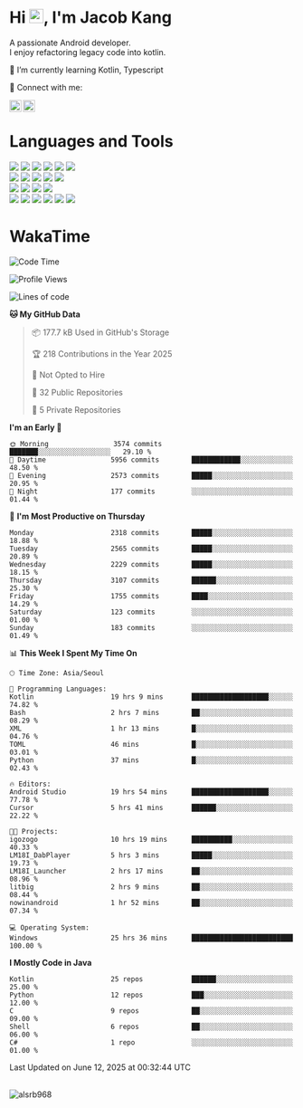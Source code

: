 # Hi <img src="https://media.giphy.com/media/hvRJCLFzcasrR4ia7z/giphy.gif" width="25px">, I'm Jacob Kang
A passionate Android developer.
</br>
I enjoy refactoring legacy code into kotlin.

🌱 I’m currently learning Kotlin, Typescript

🤝 Connect with me:

<a href="https://www.linkedin.com/in/minkyu-kang-b7477b1b2/"><img align="left" src="https://raw.githubusercontent.com/yushi1007/yushi1007/main/images/linkedin.svg" alt="Minkyu Kang | LinkedIn" width="21px"/></a>
<a href="https://www.instagram.com/_jacob_kang/"><img align="left" src="https://raw.githubusercontent.com/yushi1007/yushi1007/main/images/instagram.svg" alt="Jacob Kang | Instagram" width="21px"/></a>

</br>

# Languages and Tools

<div align="left">
<img src="https://img.shields.io/badge/java-007396?logo=java&logoColor=white"/>
<img src="https://img.shields.io/badge/kotlin-7F52FF?logo=kotlin&logoColor=white"/>
<img src="https://img.shields.io/badge/python-3776AB?logo=python&logoColor=white"/>
<img src="https://img.shields.io/badge/bash shell-4EAA25?logo=gnubash&logoColor=white"/>
<img src="https://img.shields.io/badge/c-A8B9CC?logo=c&logoColor=white"/>
<img src="https://img.shields.io/badge/c++-00599C?logo=c%2b%2b&logoColor=white"/>
</div>
<div align="left">
<img src="https://img.shields.io/badge/git-F05032?logo=git&logoColor=white"/>
<img src="https://img.shields.io/badge/github-181717?logo=github&logoColor=white"/>
<img src="https://img.shields.io/badge/mysql-4479A1?logo=mysql&logoColor=white"/>
<img src="https://img.shields.io/badge/sqlite-003B57?logo=sqlite&logoColor=white"/>
<img src="https://img.shields.io/badge/amazon AWS-232F3E?logo=amazonaws&logoColor=white"/>
</div>
<div align="left">
<img src="https://img.shields.io/badge/android-3DDC84?logo=android&logoColor=white"/>
<img src="https://img.shields.io/badge/linux-FCC624?logo=linux&logoColor=white"/>
<img src="https://img.shields.io/badge/flask-000000?logo=flask&logoColor=white"/>
<img src="https://img.shields.io/badge/arduino-00979D?logo=arduino&logoColor=white"/>
</div>
<div align="left">
<img src="https://img.shields.io/badge/slack-4A154B?logo=slack&logoColor=white"/>
<img src="https://img.shields.io/badge/notion-000000?logo=notion&logoColor=white"/>
<img src="https://img.shields.io/badge/jira-0052CC?logo=jira&logoColor=white"/>
<img src="https://img.shields.io/badge/postman-FF6C37?logo=postman&logoColor=white"/>
<img src="https://img.shields.io/badge/intellij-000000?logo=intellijidea&logoColor=white"/>
<img src="https://img.shields.io/badge/pycharm-000000?logo=pycharm&logoColor=white"/>
</div>

# WakaTime

<!--START_SECTION:waka-->
![Code Time](http://img.shields.io/badge/Code%20Time-4%2C892%20hrs%2045%20mins-blue)

![Profile Views](http://img.shields.io/badge/Profile%20Views-0-blue)

![Lines of code](https://img.shields.io/badge/From%20Hello%20World%20I%27ve%20Written-5.3%20million%20lines%20of%20code-blue)

**🐱 My GitHub Data** 

> 📦 177.7 kB Used in GitHub's Storage 
 > 
> 🏆 218 Contributions in the Year 2025
 > 
> 🚫 Not Opted to Hire
 > 
> 📜 32 Public Repositories 
 > 
> 🔑 5 Private Repositories 
 > 
**I'm an Early 🐤** 

```text
🌞 Morning                3574 commits        ███████░░░░░░░░░░░░░░░░░░   29.10 % 
🌆 Daytime                5956 commits        ████████████░░░░░░░░░░░░░   48.50 % 
🌃 Evening                2573 commits        █████░░░░░░░░░░░░░░░░░░░░   20.95 % 
🌙 Night                  177 commits         ░░░░░░░░░░░░░░░░░░░░░░░░░   01.44 % 
```
📅 **I'm Most Productive on Thursday** 

```text
Monday                   2318 commits        █████░░░░░░░░░░░░░░░░░░░░   18.88 % 
Tuesday                  2565 commits        █████░░░░░░░░░░░░░░░░░░░░   20.89 % 
Wednesday                2229 commits        █████░░░░░░░░░░░░░░░░░░░░   18.15 % 
Thursday                 3107 commits        ██████░░░░░░░░░░░░░░░░░░░   25.30 % 
Friday                   1755 commits        ████░░░░░░░░░░░░░░░░░░░░░   14.29 % 
Saturday                 123 commits         ░░░░░░░░░░░░░░░░░░░░░░░░░   01.00 % 
Sunday                   183 commits         ░░░░░░░░░░░░░░░░░░░░░░░░░   01.49 % 
```


📊 **This Week I Spent My Time On** 

```text
🕑︎ Time Zone: Asia/Seoul

💬 Programming Languages: 
Kotlin                   19 hrs 9 mins       ███████████████████░░░░░░   74.82 % 
Bash                     2 hrs 7 mins        ██░░░░░░░░░░░░░░░░░░░░░░░   08.29 % 
XML                      1 hr 13 mins        █░░░░░░░░░░░░░░░░░░░░░░░░   04.76 % 
TOML                     46 mins             █░░░░░░░░░░░░░░░░░░░░░░░░   03.01 % 
Python                   37 mins             █░░░░░░░░░░░░░░░░░░░░░░░░   02.43 % 

🔥 Editors: 
Android Studio           19 hrs 54 mins      ███████████████████░░░░░░   77.78 % 
Cursor                   5 hrs 41 mins       ██████░░░░░░░░░░░░░░░░░░░   22.22 % 

🐱‍💻 Projects: 
igozogo                  10 hrs 19 mins      ██████████░░░░░░░░░░░░░░░   40.33 % 
LM18I_DabPlayer          5 hrs 3 mins        █████░░░░░░░░░░░░░░░░░░░░   19.73 % 
LM18I_Launcher           2 hrs 17 mins       ██░░░░░░░░░░░░░░░░░░░░░░░   08.96 % 
litbig                   2 hrs 9 mins        ██░░░░░░░░░░░░░░░░░░░░░░░   08.44 % 
nowinandroid             1 hr 52 mins        ██░░░░░░░░░░░░░░░░░░░░░░░   07.34 % 

💻 Operating System: 
Windows                  25 hrs 36 mins      █████████████████████████   100.00 % 
```

**I Mostly Code in Java** 

```text
Kotlin                   25 repos            ██████░░░░░░░░░░░░░░░░░░░   25.00 % 
Python                   12 repos            ███░░░░░░░░░░░░░░░░░░░░░░   12.00 % 
C                        9 repos             ██░░░░░░░░░░░░░░░░░░░░░░░   09.00 % 
Shell                    6 repos             ██░░░░░░░░░░░░░░░░░░░░░░░   06.00 % 
C#                       1 repo              ░░░░░░░░░░░░░░░░░░░░░░░░░   01.00 % 
```




 Last Updated on June 12, 2025 at 00:32:44 UTC
<!--END_SECTION:waka-->

</br>

<div align="left">
<img align="left" src="https://github-readme-stats.vercel.app/api/top-langs?username=alsrb968&show_icons=true&locale=en&layout=compact&theme=dark" alt="alsrb968" />
</div>
